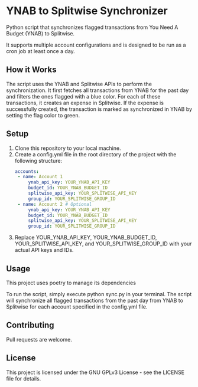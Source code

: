 # YNAB to Splitwise Synchronizer

Python script that synchronizes flagged transactions from You Need A Budget (YNAB) to Splitwise.

It supports multiple account configurations and is designed to be run as a cron job at least once a day.

## How it Works
The script uses the YNAB and Splitwise APIs to perform the synchronization. It first fetches all transactions from YNAB for the past day and filters the ones flagged with a blue color. For each of these transactions, it creates an expense in Splitwise. If the expense is successfully created, the transaction is marked as synchronized in YNAB by setting the flag color to green.


## Setup

1. Clone this repository to your local machine.
2. Create a config.yml file in the root directory of the project with the following structure:
   ```yaml
   accounts:
    - name: Account 1
        ynab_api_key: YOUR_YNAB_API_KEY
        budget_id: YOUR_YNAB_BUDGET_ID
        splitwise_api_key: YOUR_SPLITWISE_API_KEY
        group_id: YOUR_SPLITWISE_GROUP_ID
    - name: Account 2 # Optional
        ynab_api_key: YOUR_YNAB_API_KEY
        budget_id: YOUR_YNAB_BUDGET_ID
        splitwise_api_key: YOUR_SPLITWISE_API_KEY
        group_id: YOUR_SPLITWISE_GROUP_ID
   ```
3. Replace YOUR_YNAB_API_KEY, YOUR_YNAB_BUDGET_ID, YOUR_SPLITWISE_API_KEY, and YOUR_SPLITWISE_GROUP_ID with your actual API keys and IDs.


## Usage
This project uses poetry to manage its dependencies

To run the script, simply execute python sync.py in your terminal. The script will synchronize all flagged transactions from the past day from YNAB to Splitwise for each account specified in the config.yml file.

## Contributing
Pull requests are welcome.

## License
This project is licensed under the  GNU GPLv3 License - see the LICENSE file for details.
